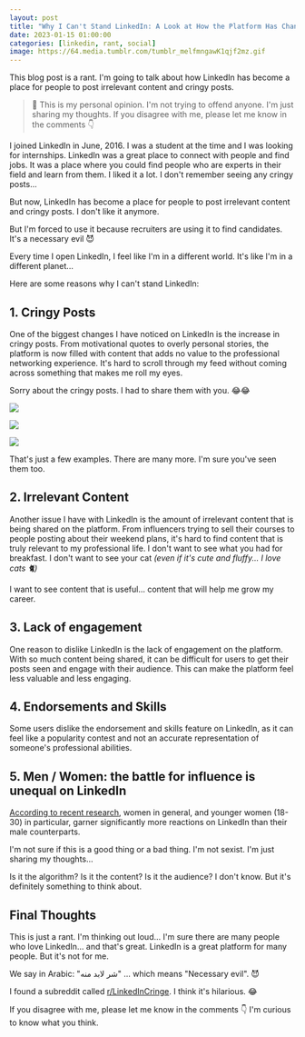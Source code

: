 ```yaml
---
layout: post
title: "Why I Can't Stand LinkedIn: A Look at How the Platform Has Changed for the Worse"
date: 2023-01-15 01:00:00
categories: [linkedin, rant, social]
image: https://64.media.tumblr.com/tumblr_melfmngawK1qjf2mz.gif
---
```


This blog post is a rant. I'm going to talk about how LinkedIn has become a place for people to post irrelevant content and cringy posts.

> 📍 This is my personal opinion. I'm not trying to offend anyone. I'm just sharing my thoughts. If you disagree with me, please let me know in the comments 👇

I joined LinkedIn in June, 2016. I was a student at the time and I was looking for internships. LinkedIn was a great place to connect with people and find jobs. It was a place where you could find people who are experts in their field and learn from them. I liked it a lot. I don't remember seeing any cringy posts...

But now, LinkedIn has become a place for people to post irrelevant content and cringy posts. I don't like it anymore.

But I'm forced to use it because recruiters are using it to find candidates. It's a necessary evil 😈

Every time I open LinkedIn, I feel like I'm in a different world. It's like I'm in a different planet...

Here are some reasons why I can't stand LinkedIn:

## 1. Cringy Posts

One of the biggest changes I have noticed on LinkedIn is the increase in cringy posts. From motivational quotes to overly personal stories, the platform is now filled with content that adds no value to the professional networking experience. It's hard to scroll through my feed without coming across something that makes me roll my eyes.

Sorry about the cringy posts. I had to share them with you. 😂😂

![](https://i.redd.it/wc1llxco76u61.jpg)

![](https://i.redd.it/2xtgip3ybnt71.png)

![](https://preview.redd.it/uc5hfl3taoc51.jpg?width=960&crop=smart&auto=webp&v=enabled&s=14a7573bd610f6ade9945f4e501b7484ff40b455)

That's just a few examples. There are many more. I'm sure you've seen them too.

## 2. Irrelevant Content

Another issue I have with LinkedIn is the amount of irrelevant content that is being shared on the platform. From influencers trying to sell their courses to people posting about their weekend plans, it's hard to find content that is truly relevant to my professional life. I don't want to see what you had for breakfast. I don't want to see your cat _(even if it's cute and fluffy... I love cats 🐈)_

I want to see content that is useful... content that will help me grow my career.

## 3. Lack of engagement

One reason to dislike LinkedIn is the lack of engagement on the platform. With so much content being shared, it can be difficult for users to get their posts seen and engage with their audience. This can make the platform feel less valuable and less engaging.

## 4. Endorsements and Skills

Some users dislike the endorsement and skills feature on LinkedIn, as it can feel like a popularity contest and not an accurate representation of someone's professional abilities.

## 5. Men / Women: the battle for influence is unequal on LinkedIn

[According to recent research](https://www.intotheminds.com/blog/en/men-women-influence-linkedin/), women in general, and younger women (18-30) in particular, garner significantly more reactions on LinkedIn than their male counterparts.

I'm not sure if this is a good thing or a bad thing. I'm not sexist. I'm just sharing my thoughts...

Is it the algorithm? Is it the content? Is it the audience? I don't know. But it's definitely something to think about.

## Final Thoughts

This is just a rant. I'm thinking out loud... I'm sure there are many people who love LinkedIn... and that's great. LinkedIn is a great platform for many people. But it's not for me.

We say in Arabic: "شر لابد منه" ... which means "Necessary evil". 😈

I found a subreddit called [r/LinkedInCringe](https://www.reddit.com/r/linkedincringe/). I think it's hilarious. 😂

If you disagree with me, please let me know in the comments 👇 I'm curious to know what you think.
